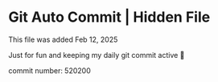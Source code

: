 # Git Auto Commit | Hidden File

This file was added Feb 12, 2025

Just for fun and keeping my daily git commit active 🤪

commit number: 520200
